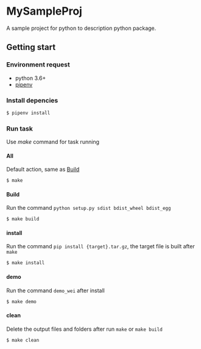 # MySampleProj

A sample project for python to description python package.

## Getting start

### Environment request
- python 3.6+
- [pipenv](https://github.com/pypa/pipenv)

### Install depencies
```bash
$ pipenv install
```

### Run task
Use _make_ command for task running

#### All
Default action, same as [Build](#Build)
```bash
$ make
```

#### Build
Run the command `python setup.py sdist bdist_wheel bdist_egg` 
```bash
$ make build
```

#### install
Run the command `pip install {target}.tar.gz`, the target file is built after `make`
```bash
$ make install
```

#### demo
Run the command `demo_wei` after install
```bash
$ make demo
```
#### clean
Delete the output files and folders after run `make` or `make build`
```bash
$ make clean
```
